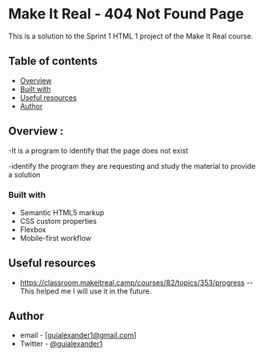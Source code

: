 # Make It Real - 404 Not Found Page

This is a solution to the Sprint 1 HTML 1 project of the Make It Real course.

## Table of contents

- [Overview](#overview)
- [Built with](#built-with)
- [Useful resources](#useful-resources)
- [Author](#author)



## Overview :
-It is a program to identify that the page does not exist 

-identify the program they are requesting and study the material to provide a solution
### Built with

- Semantic HTML5 markup
- CSS custom properties
- Flexbox
- Mobile-first workflow

 ## Useful resources
- https://classroom.makeitreal.camp/courses/82/topics/353/progress -- This helped me I will use it in the future.

## Author

- email - [guialexander1@gmail.com]
- Twitter - [@guialexander1](https://www.twitter.com/guialexander1)






